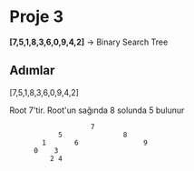 # Proje 3
**[7,5,1,8,3,6,0,9,4,2]** -> Binary Search Tree

## Adımlar
[7,5,1,8,3,6,0,9,4,2]

Root 7'tir. Root'un sağında 8 solunda 5 bulunur

                        7
                5               8
            1       6                9
          0    3
              2 4
